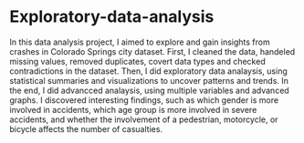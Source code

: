 # Exploratory-data-analysis

In this data analysis project, I aimed to explore and gain insights from crashes in Colorado Springs city dataset. First, I cleaned the data, handeled missing values, removed duplicates, covert data types and checked contradictions in the dataset.
Then, I did exploratory data analaysis, using statistical summaries and visualizations to uncover patterns and trends. In the end, I did advancced analaysis, using multiple variables and advanced graphs. I discovered interesting findings, such as which gender is more involved in accidents, which age group is more involved in severe accidents, and whether the involvement of a pedestrian, motorcycle, or bicycle affects the number of casualties.


